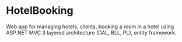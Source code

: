 # HotelBooking
Web app for managing hotels, clients, booking a room in a hotel using ASP.NET MVC 3 layered architecture (DAL, BLL, PL), entity framework.
